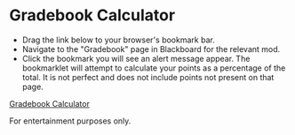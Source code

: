 # Gradebook Calculator

* Drag the link below to your browser's bookmark bar.
* Navigate to the "Gradebook" page in Blackboard for the relevant mod.  
* Click the bookmark you will see an alert message appear. The bookmarklet will attempt to calculate your points as a percentage of the total.  It is not perfect and does not include points not present on that page.  

<a href="javascript:(()=>{function a(t){let e=/\d*\.?\d+/.exec(t);return e&&e.length?Number.parseFloat(e[0]):null}function u(t){let e=t.split('/').map(n=>n.trim());return e.length!==2?null:e.map(a)}function s(t){let e=t.map(u).filter(r=>r!==null&&r.length==2).reduce((r,l)=>{let o=l[0],i=l[1];return typeof o!='number'||typeof i!='number'||(r.scored+=o,r.total+=i),r},{scored:0,total:0}),n=(e.scored/e.total*100).toFixed(2);return`Points so far: ${e.scored.toFixed(2)} / ${e.total.toFixed(2)} (${n} %) This does not include ungraded assignments.`}var p=s([...document.querySelectorAll('.grade-input-display')].map(t=>t.innerText));alert(p);})(); ">Gradebook Calculator</a>

For entertainment purposes only.